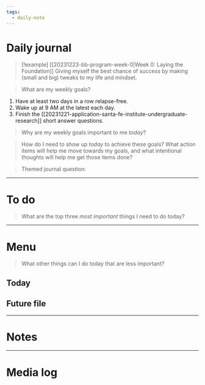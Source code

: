 ```yaml
---
tags:
  - daily-note
---
```

# Daily journal

>[!example] [[20231223-bb-program-week-0|Week 0: Laying the Foundation]]
>Giving myself the best chance of success by making (small and big) tweaks to my life and mindset.

> What are my weekly goals?

1. Have at least two days in a row relapse-free.
2. Wake up at 9 AM at the latest each day.
3. Finish the [[20231221-application-santa-fe-institute-undergraduate-research]] short answer questions.

> Why are my weekly goals important to me *today*?

> How do I need to show up *today* to achieve these goals? What action items will help me move towards my goals, and what intentional thoughts will help me get those items done?

> Themed journal question: 

---
# To do

> What are the top three *most important* things I need to do today?

----
# Menu

> What other things can I do today that are less important?

## Today

## Future file

---
# Notes

---
# Media log
